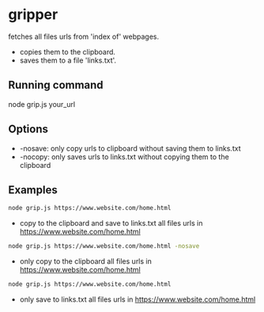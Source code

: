 # gripper

fetches all files urls from 'index of' webpages.

- copies them to the clipboard.
- saves them to a file 'links.txt'.

## Running command

node grip.js your_url

## Options

- -nosave: only copy urls to clipboard without saving them to links.txt
- -nocopy: only saves urls to links.txt without copying them to the clipboard

## Examples

```sh
node grip.js https://www.website.com/home.html
```

- copy to the clipboard and save to links.txt all files urls in https://www.website.com/home.html

```sh
node grip.js https://www.website.com/home.html -nosave
```

- only copy to the clipboard all files urls in https://www.website.com/home.html

```sh
node grip.js https://www.website.com/home.html
```

- only save to links.txt all files urls in https://www.website.com/home.html
